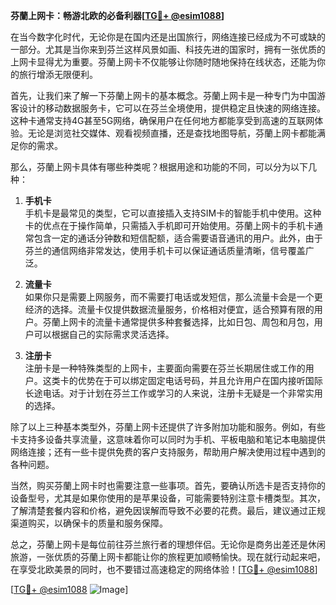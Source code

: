 **芬蘭上网卡：畅游北欧的必备利器[[TG💪+ @esim1088](https://t.me/s/esim1088)]**

在当今数字化时代，无论你是在国内还是出国旅行，网络连接已经成为不可或缺的一部分。尤其是当你来到芬兰这样风景如画、科技先进的国家时，拥有一张优质的上网卡显得尤为重要。芬蘭上网卡不仅能够让你随时随地保持在线状态，还能为你的旅行增添无限便利。

首先，让我们来了解一下芬蘭上网卡的基本概念。芬蘭上网卡是一种专门为中国游客设计的移动数据服务卡，它可以在芬兰全境使用，提供稳定且快速的网络连接。这种卡通常支持4G甚至5G网络，确保用户在任何地方都能享受到高速的互联网体验。无论是浏览社交媒体、观看视频直播，还是查找地图导航，芬蘭上网卡都能满足你的需求。

那么，芬蘭上网卡具体有哪些种类呢？根据用途和功能的不同，可以分为以下几种：

1. **手机卡**  
   手机卡是最常见的类型，它可以直接插入支持SIM卡的智能手机中使用。这种卡的优点在于操作简单，只需插入手机即可开始使用。芬蘭上网卡的手机卡通常包含一定的通话分钟数和短信配额，适合需要语音通讯的用户。此外，由于芬兰的通信网络非常发达，使用手机卡可以保证通话质量清晰，信号覆盖广泛。

2. **流量卡**  
   如果你只是需要上网服务，而不需要打电话或发短信，那么流量卡会是一个更经济的选择。流量卡仅提供数据流量服务，价格相对便宜，适合预算有限的用户。芬蘭上网卡的流量卡通常提供多种套餐选择，比如日包、周包和月包，用户可以根据自己的实际需求灵活选择。

3. **注册卡**  
   注册卡是一种特殊类型的上网卡，主要面向需要在芬兰长期居住或工作的用户。这类卡的优势在于可以绑定固定电话号码，并且允许用户在国内接听国际长途电话。对于计划在芬兰工作或学习的人来说，注册卡无疑是一个非常实用的选择。

除了以上三种基本类型外，芬蘭上网卡还提供了许多附加功能和服务。例如，有些卡支持多设备共享流量，这意味着你可以同时为手机、平板电脑和笔记本电脑提供网络连接；还有一些卡提供免费的客户支持服务，帮助用户解决使用过程中遇到的各种问题。

当然，购买芬蘭上网卡时也需要注意一些事项。首先，要确认所选卡是否支持你的设备型号，尤其是如果你使用的是苹果设备，可能需要特别注意卡槽类型。其次，了解清楚套餐内容和价格，避免因误解而导致不必要的花费。最后，建议通过正规渠道购买，以确保卡的质量和服务保障。

总之，芬蘭上网卡是每位前往芬兰旅行者的理想伴侣。无论你是商务出差还是休闲旅游，一张优质的芬蘭上网卡都能让你的旅程更加顺畅愉快。现在就行动起来吧，在享受北欧美景的同时，也不要错过高速稳定的网络体验！[[TG💪+ @esim1088](https://t.me/s/esim1088)]

[[TG💪+ @esim1088](https://t.me/s/esim1088) ![Image](https://i.postimg.cc/4NQfJmqS/Snipaste-2025-05-13-00-14-12.png)]